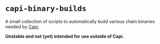 # `capi-binary-builds`

A small collection of scripts to automatically build various chain binaries
needed by [Capi](https://github.com/paritytech/capi).

**Unstable and not (yet) intended for use outside of Capi.**
